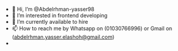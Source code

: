 - 👋 Hi, I’m @Abdelrhman-yasser98
- 👀 I’m interested in frontend developing
- 🌱 I’m currently available to hire
- 📫 How to reach me by Whatsapp on (01030766996) or Gmail on (abdelrhman.yasser.elashoh@gmail.com)
- 

<!---
Abdelrhman-yasser98/Abdelrhman-yasser98 is a ✨ special ✨ repository because its `README.md` (this file) appears on your GitHub profile.
You can click the Preview link to take a look at your changes.
--->
